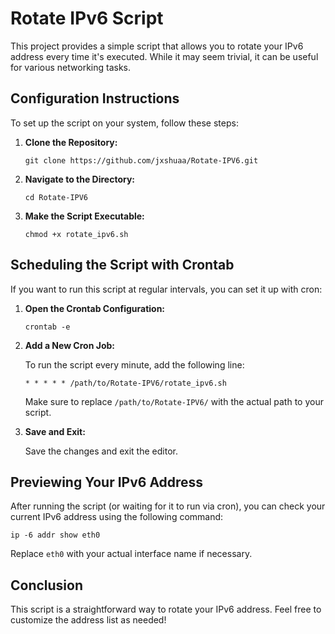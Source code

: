 <!DOCTYPE html>
<html lang="en">
<head>
    <meta charset="UTF-8">
    <meta name="viewport" content="width=device-width, initial-scale=1.0">
</head>
<body>

<h1>Rotate IPv6 Script</h1>
<p>This project provides a simple script that allows you to rotate your IPv6 address every time it's executed. While it may seem trivial, it can be useful for various networking tasks.</p>

<h2>Configuration Instructions</h2>
<p>To set up the script on your system, follow these steps:</p>

<ol>
    <li><strong>Clone the Repository:</strong>
        <pre><code>git clone https://github.com/jxshuaa/Rotate-IPV6.git</code></pre>
    </li>
    <li><strong>Navigate to the Directory:</strong>
        <pre><code>cd Rotate-IPV6</code></pre>
    </li>
    <li><strong>Make the Script Executable:</strong>
        <pre><code>chmod +x rotate_ipv6.sh</code></pre>
    </li>
</ol>

<h2>Scheduling the Script with Crontab</h2>
<p>If you want to run this script at regular intervals, you can set it up with cron:</p>

<ol>
    <li><strong>Open the Crontab Configuration:</strong>
        <pre><code>crontab -e</code></pre>
    </li>
    <li><strong>Add a New Cron Job:</strong>
        <p>To run the script every minute, add the following line:</p>
        <pre><code>* * * * * /path/to/Rotate-IPV6/rotate_ipv6.sh</code></pre>
        <p>Make sure to replace <code>/path/to/Rotate-IPV6/</code> with the actual path to your script.</p>
    </li>
    <li><strong>Save and Exit:</strong>
        <p>Save the changes and exit the editor.</p>
    </li>
</ol>

<h2>Previewing Your IPv6 Address</h2>
<p>After running the script (or waiting for it to run via cron), you can check your current IPv6 address using the following command:</p>
<pre><code>ip -6 addr show eth0</code></pre>
<p>Replace <code>eth0</code> with your actual interface name if necessary.</p>

<h2>Conclusion</h2>
<p>This script is a straightforward way to rotate your IPv6 address. Feel free to customize the address list as needed!</p>

</body>
</html>
